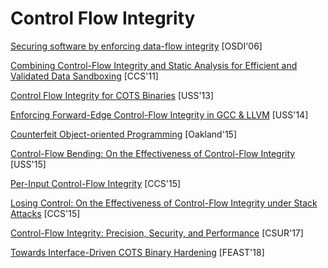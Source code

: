 # Control Flow Integrity

[Securing software by enforcing data-flow integrity](https://www.microsoft.com/en-us/research/wp-content/uploads/2006/11/dfiOSDI.pdf) [OSDI'06]

[Combining Control-Flow Integrity and Static Analysis for Efficient and Validated Data Sandboxing](http://www.cse.psu.edu/~gxt29/papers/cfiDataSandboxing.pdf) [CCS'11]

[Control Flow Integrity for COTS Binaries](https://www.usenix.org/system/files/conference/usenixsecurity13/sec13-paper_zhang.pdf) [USS'13]

[Enforcing Forward-Edge Control-Flow Integrity in GCC & LLVM](https://static.googleusercontent.com/media/research.google.com/en//pubs/archive/42808.pdf) [USS'14]

[Counterfeit Object-oriented Programming](https://www.syssec.ruhr-uni-bochum.de/media/emma/veroeffentlichungen/2015/03/28/COOP-Oakland15.pdf) [Oakland'15]

[Control-Flow Bending: On the Effectiveness of Control-Flow Integrity](http://nebelwelt.net/publications/files/15SEC.pdf) [USS'15]

[Per-Input Control-Flow Integrity](http://www.cse.psu.edu/~gxt29/papers/picfi.pdf) [CCS'15]

[Losing Control: On the Effectiveness of Control-Flow Integrity under Stack Attacks](https://www.ics.uci.edu/~perl/ccs15_stackdefiler.pdf) [CCS'15]

[Control-Flow Integrity: Precision, Security, and Performance](https://www.sba-research.org/wp-content/uploads/publications/CFI_brunthaler.pdf) [CSUR'17]

[Towards Interface-Driven COTS Binary Hardening](https://www.utdallas.edu/~hamlen/xu18feast.pdf) [FEAST'18]
